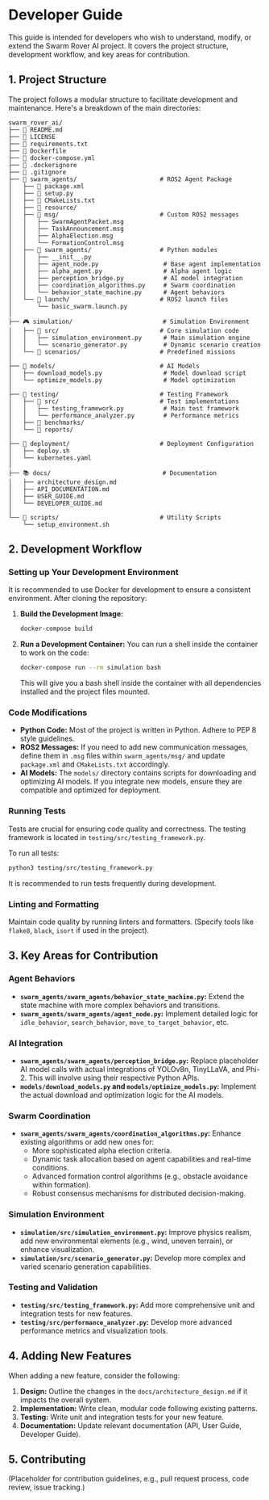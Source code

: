 # Developer Guide

This guide is intended for developers who wish to understand, modify, or extend the Swarm Rover AI project. It covers the project structure, development workflow, and key areas for contribution.

## 1. Project Structure

The project follows a modular structure to facilitate development and maintenance. Here's a breakdown of the main directories:

```
swarm_rover_ai/
├── 📄 README.md
├── 📄 LICENSE
├── 📄 requirements.txt
├── 📄 Dockerfile
├── 📄 docker-compose.yml
├── 📄 .dockerignore
├── 📄 .gitignore
├── 🤖 swarm_agents/                       # ROS2 Agent Package
│   ├── 📄 package.xml
│   ├── 📄 setup.py
│   ├── 📄 CMakeLists.txt
│   ├── 📁 resource/
│   ├── 📁 msg/                            # Custom ROS2 messages
│   │   ├── SwarmAgentPacket.msg
│   │   ├── TaskAnnouncement.msg
│   │   ├── AlphaElection.msg
│   │   └── FormationControl.msg
│   ├── 📁 swarm_agents/                   # Python modules
│   │   ├── __init__.py
│   │   ├── agent_node.py                  # Base agent implementation
│   │   ├── alpha_agent.py                 # Alpha agent logic
│   │   ├── perception_bridge.py           # AI model integration
│   │   ├── coordination_algorithms.py     # Swarm coordination
│   │   └── behavior_state_machine.py      # Agent behaviors
│   └── 📁 launch/                         # ROS2 launch files
│       └── basic_swarm.launch.py
│
├── 🎮 simulation/                         # Simulation Environment
│   ├── 📁 src/                            # Core simulation code
│   │   ├── simulation_environment.py      # Main simulation engine
│   │   └── scenario_generator.py          # Dynamic scenario creation
│   └── 📁 scenarios/                      # Predefined missions
│
├── 🧠 models/                             # AI Models
│   ├── download_models.py                 # Model download script
│   └── optimize_models.py                 # Model optimization
│
├── 🧪 testing/                            # Testing Framework
│   ├── 📁 src/                            # Test implementations
│   │   ├── testing_framework.py           # Main test framework
│   │   └── performance_analyzer.py        # Performance metrics
│   ├── 📁 benchmarks/
│   └── 📁 reports/
│
├── 🐳 deployment/                         # Deployment Configuration
│   ├── deploy.sh
│   └── kubernetes.yaml
│
├── 📚 docs/                               # Documentation
│   ├── architecture_design.md
│   ├── API_DOCUMENTATION.md
│   ├── USER_GUIDE.md
│   └── DEVELOPER_GUIDE.md
│
└── 🔧 scripts/                            # Utility Scripts
    └── setup_environment.sh
```

## 2. Development Workflow

### Setting up Your Development Environment

It is recommended to use Docker for development to ensure a consistent environment. After cloning the repository:

1.  **Build the Development Image:**
    ```bash
    docker-compose build
    ```

2.  **Run a Development Container:**
    You can run a shell inside the container to work on the code:
    ```bash
    docker-compose run --rm simulation bash
    ```
    This will give you a bash shell inside the container with all dependencies installed and the project files mounted.

### Code Modifications

*   **Python Code:** Most of the project is written in Python. Adhere to PEP 8 style guidelines.
*   **ROS2 Messages:** If you need to add new communication messages, define them in `.msg` files within `swarm_agents/msg/` and update `package.xml` and `CMakeLists.txt` accordingly.
*   **AI Models:** The `models/` directory contains scripts for downloading and optimizing AI models. If you integrate new models, ensure they are compatible and optimized for deployment.

### Running Tests

Tests are crucial for ensuring code quality and correctness. The testing framework is located in `testing/src/testing_framework.py`.

To run all tests:

```bash
python3 testing/src/testing_framework.py
```

It is recommended to run tests frequently during development.

### Linting and Formatting

Maintain code quality by running linters and formatters. (Specify tools like `flake8`, `black`, `isort` if used in the project).

## 3. Key Areas for Contribution

### Agent Behaviors

*   **`swarm_agents/swarm_agents/behavior_state_machine.py`:** Extend the state machine with more complex behaviors and transitions.
*   **`swarm_agents/swarm_agents/agent_node.py`:** Implement detailed logic for `idle_behavior`, `search_behavior`, `move_to_target_behavior`, etc.

### AI Integration

*   **`swarm_agents/swarm_agents/perception_bridge.py`:** Replace placeholder AI model calls with actual integrations of YOLOv8n, TinyLLaVA, and Phi-2. This will involve using their respective Python APIs.
*   **`models/download_models.py` and `models/optimize_models.py`:** Implement the actual download and optimization logic for the AI models.

### Swarm Coordination

*   **`swarm_agents/swarm_agents/coordination_algorithms.py`:** Enhance existing algorithms or add new ones for:
    *   More sophisticated alpha election criteria.
    *   Dynamic task allocation based on agent capabilities and real-time conditions.
    *   Advanced formation control algorithms (e.g., obstacle avoidance within formation).
    *   Robust consensus mechanisms for distributed decision-making.

### Simulation Environment

*   **`simulation/src/simulation_environment.py`:** Improve physics realism, add new environmental elements (e.g., wind, uneven terrain), or enhance visualization.
*   **`simulation/src/scenario_generator.py`:** Develop more complex and varied scenario generation capabilities.

### Testing and Validation

*   **`testing/src/testing_framework.py`:** Add more comprehensive unit and integration tests for new features.
*   **`testing/src/performance_analyzer.py`:** Develop more advanced performance metrics and visualization tools.

## 4. Adding New Features

When adding a new feature, consider the following:

1.  **Design:** Outline the changes in the `docs/architecture_design.md` if it impacts the overall system.
2.  **Implementation:** Write clean, modular code following existing patterns.
3.  **Testing:** Write unit and integration tests for your new feature.
4.  **Documentation:** Update relevant documentation (API, User Guide, Developer Guide).

## 5. Contributing

(Placeholder for contribution guidelines, e.g., pull request process, code review, issue tracking.)
